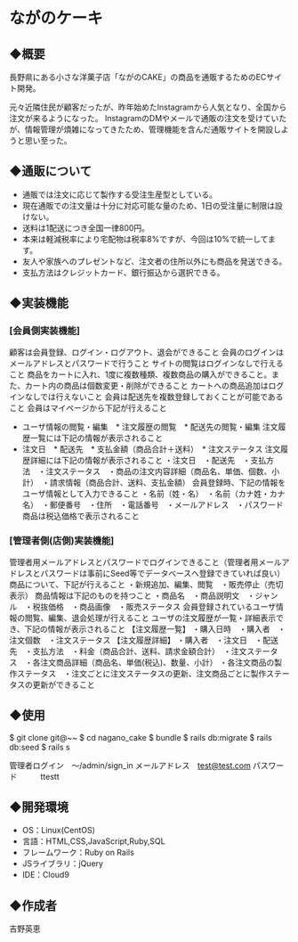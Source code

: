 # ながのケーキ

## ◆概要
長野県にある小さな洋菓子店「ながのCAKE」の商品を通販するためのECサイト開発。

元々近隣住民が顧客だったが、昨年始めたInstagramから人気となり、全国から注文が来るようになった。
InstagramのDMやメールで通販の注文を受けていたが、情報管理が煩雑になってきたため、管理機能を含んだ通販サイトを開設しようと思い至った。

## ◆通販について
* 通販では注文に応じて製作する受注生産型としている。
* 現在通販での注文量は十分に対応可能な量のため、1日の受注量に制限は設けない。
* 送料は1配送につき全国一律800円。
* 本来は軽減税率により宅配物は税率8%ですが、今回は10%で統一してます。
* 友人や家族へのプレゼントなど、注文者の住所以外にも商品を発送できる。
* 支払方法はクレジットカード、銀行振込から選択できる。

## ◆実装機能
### [会員側実装機能]
顧客は会員登録、ログイン・ログアウト、退会ができること
会員のログインはメールアドレスとパスワードで行うこと
サイトの閲覧はログインなしで行えること
商品をカートに入れ、1度に複数種類、複数商品の購入ができること。また、カート内の商品は個数変更・削除ができること
カートへの商品追加はログインなしでは行えないこと
会員は配送先を複数登録しておくことが可能であること
会員はマイページから下記が行えること
* ユーザ情報の閲覧・編集　* 注文履歴の閲覧　* 配送先の閲覧・編集
注文履歴一覧には下記の情報が表示されること
* 注文日　* 配送先　* 支払金額（商品合計＋送料）　* 注文ステータス
注文履歴詳細には下記の情報が表示されること
・注文日　・配送先　・支払方法　・注文ステータス　・商品の注文内容詳細（商品名、単価、個数、小計）　・請求情報（商品合計、送料、支払金額）
会員登録時、下記の情報をユーザ情報として入力できること
・名前（姓・名）　・名前（カナ姓・カナ名）　・郵便番号　・住所　・電話番号　・メールアドレス　・パスワード
商品は税込価格で表示されること

### [管理者側(店側)実装機能]
管理者用メールアドレスとパスワードでログインできること（管理者用メールアドレスとパスワードは事前にSeed等でデータベースへ登録できていれば良い）
商品について、下記が行えること
・新規追加、編集、閲覧　・販売停止（売切表示）
商品情報は下記のものを持つこと
・商品名　・商品説明文　・ジャンル　・税抜価格　・商品画像　・販売ステータス
会員登録されているユーザ情報の閲覧、編集、退会処理が行えること
ユーザの注文履歴が一覧・詳細表示でき、下記の情報が表示されること
【注文履歴一覧】
・購入日時　・購入者　・注文個数　・注文ステータス
【注文履歴詳細】
・購入者　・注文日　・配送先　・支払方法　・料金（商品合計、送料、請求金額合計）　・注文ステータス　・各注文商品詳細（商品名、単価(税込)、数量、小計）
・各注文商品の製作ステータス　・注文ごとに注文ステータスの更新、注文商品ごとに製作ステータスの更新ができること

## ◆使用
$ git clone git@~~
$ cd nagano_cake
$ bundle
$ rails db:migrate
$ rails db:seed
$ rails s

管理者ログイン　～/admin/sign_in
メールアドレス　test@test.com
パスワード　　　ttestt

## ◆開発環境
- OS：Linux(CentOS)
- 言語：HTML,CSS,JavaScript,Ruby,SQL
- フレームワーク：Ruby on Rails
- JSライブラリ：jQuery
- IDE：Cloud9
  
## ◆作成者
 吉野英恵


